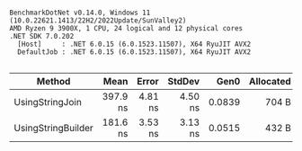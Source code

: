 ```

BenchmarkDotNet v0.14.0, Windows 11 (10.0.22621.1413/22H2/2022Update/SunValley2)
AMD Ryzen 9 3900X, 1 CPU, 24 logical and 12 physical cores
.NET SDK 7.0.202
  [Host]     : .NET 6.0.15 (6.0.1523.11507), X64 RyuJIT AVX2
  DefaultJob : .NET 6.0.15 (6.0.1523.11507), X64 RyuJIT AVX2


```
| Method             | Mean     | Error   | StdDev  | Gen0   | Allocated |
|------------------- |---------:|--------:|--------:|-------:|----------:|
| UsingStringJoin    | 397.9 ns | 4.81 ns | 4.50 ns | 0.0839 |     704 B |
| UsingStringBuilder | 181.6 ns | 3.53 ns | 3.13 ns | 0.0515 |     432 B |
